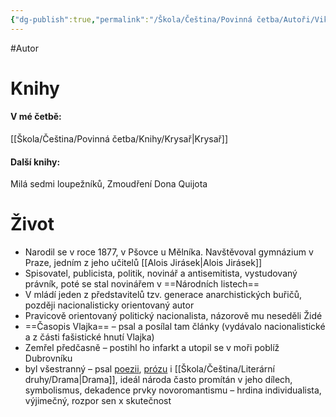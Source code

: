 ```yaml
---
{"dg-publish":true,"permalink":"/Škola/Čeština/Povinná četba/Autoři/Viktor Dyk/","created":"1980-01-01T00:00:00.000+01:00","updated":"2024-03-18T08:54:42.906+01:00"}
---
```


#Autor 
# Knihy
#### V mé četbě:
[[Škola/Čeština/Povinná četba/Knihy/Krysař\|Krysař]]
#### Další knihy:
Milá sedmi loupežníků, Zmoudření Dona Quijota
# Život
- Narodil se v roce 1877, v Pšovce u Mělníka. Navštěvoval gymnázium v Praze, jedním z jeho učitelů [[Alois Jirásek\|Alois Jirásek]]
- Spisovatel, publicista, politik, novinář a antisemitista, vystudovaný právník, poté se stal novinářem v ==Národních listech==
- V mládí jeden z představitelů tzv. generace anarchistických buřičů, později nacionalisticky orientovaný autor
- Pravicově orientovaný politický nacionalista, názorově mu neseděli Židé
- ==Časopis Vlajka== – psal a posílal tam články (vydávalo nacionalistické a z části fašistické hnutí Vlajka)
- Zemřel předčasně – postihl ho infarkt a utopil se v moři poblíž Dubrovníku
- byl všestranný – psal [poezii](Poezie.md), [prózu](Próza.md) i [[Škola/Čeština/Literární druhy/Drama\|Drama]], ideál národa často promítán v jeho dílech, symbolismus, dekadence prvky novoromantismu – hrdina individualista, výjimečný, rozpor sen x skutečnost
